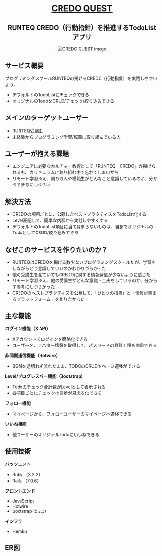 <div align="center">
  <h1><a href="https://www.credo-quest.com/">CREDO QUEST</a></h1>
  <h2>RUNTEQ CREDO（行動指針）を推進するTodoListアプリ</h2>
  <img src="https://github.com/furukawaeiichi/CREDO_QUEST/blob/main/app/assets/images/ogp.jpg?raw=true" alt="CREDO QUEST image"/>
</div>


## サービス概要
プログラミングスクールRUNTEQの掲げるCREDO（行動指針）を実践しやすいよう、
- デフォルトのTodoListにチェックできる
- オリジナルのTodoをCRUD/チェック/絞り込みできる

## メインのターゲットユーザー
- RUNTEQ受講生
- 未経験からプログラミング学習/転職に取り組んでいる人

## ユーザーが抱える課題
- エンジニアに必要なカルチャー教育として「RUNTEQ　CREDO」が掲げられるも、カリキュラムに取り組む中で忘れてしまいがち
- リモート学習ゆえ、周りの人や模範生がどんなこと意識しているのか、分からず参考にしづらい

## 解決方法
- CREDOの項目ごとに、公募したベストプラクティスをTodoList化する
- Level表記して、簡単な内容から実践しやすくする
- デフォルトのTodoList項目に当てはまらないものは、自身でオリジナルのTodoとしてCRUD/絞り込みできる

## なぜこのサービスを作りたいのか？
- RUNTEQはCREDOを掲げる数少ないプログラミングスクールだが、学習をしながらどう意識していいのかわかりづらかった
- 他の受講生を見ていてもCREDOに関する情報発信が少ないように感じた
- リモート学習ゆえ、他の受講生がどんな意識・工夫をしているのか、分からず参考にしづらかった
- CREDOのベストプラクティスを公募して、「ひとつの指標」と「情報が集まるプラットフォーム」を作りたかった

## 主な機能
  **ログイン機能（X API）**
  - Xアカウントでログインを簡略化できる
  - ユーザー名、アバター情報を取得して、パスワードの登録工程も省略できる

  **非同期通信機能（Hotwire）**
  - BGMを途切れず流れたまま、TODOのCRUDやページ遷移ができる

  **Level/プログレスバー機能（Bootstrap）**
  - Todoのチェック合計数がLevelとして表示される
  - 各項目ごとにチェックの進捗が見える化できる

  **フォロー機能**
  - マイページから、フォローユーザーのマイページへ遷移できる

  **いいね機能**
  - 他ユーザーのオリジナルTodoにいいねできる

## 使用技術
  **バックエンド**
  - Ruby （3.2.2）
  - Rails （7.0.6）
  
  **フロントエンド**
  - JavaScript
  - Hotwire
  - Bootstrap  (5.2.3)
  
  **インフラ**
  - Heroku

## ER図
